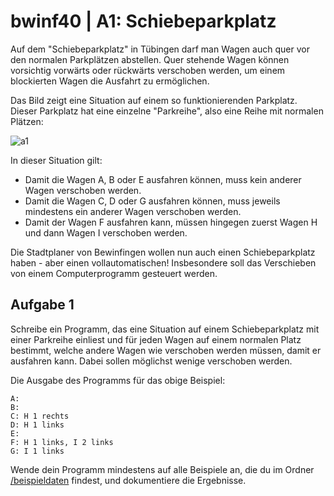 # bwinf40 | A1: Schiebeparkplatz

Auf dem "Schiebeparkplatz" in Tübingen darf man Wagen auch quer vor den normalen Parkplätzen abstellen. Quer stehende Wagen können vorsichtig vorwärts oder rückwärts verschoben werden, um einem blockierten Wagen die Ausfahrt zu ermöglichen.

Das Bild zeigt eine Situation auf einem so funktionierenden Parkplatz. Dieser Parkplatz hat eine einzelne "Parkreihe", also eine Reihe mit normalen Plätzen:

![a1](https://user-images.githubusercontent.com/1307113/134763671-11f91080-cfa5-42f0-bbd3-5001396484af.png)

In dieser Situation gilt:
- Damit die Wagen A, B oder E ausfahren können, muss kein anderer Wagen verschoben werden.
- Damit die Wagen C, D oder G ausfahren können, muss jeweils mindestens ein anderer Wagen verschoben werden.
- Damit der Wagen F ausfahren kann, müssen hingegen zuerst Wagen H und dann Wagen I verschoben werden.

Die Stadtplaner von Bewinfingen wollen nun auch einen Schiebeparkplatz haben - aber einen vollautomatischen! Insbesondere soll das Verschieben von einem Computerprogramm gesteuert werden.

## Aufgabe 1

Schreibe ein Programm, das eine Situation auf einem Schiebeparkplatz mit einer Parkreihe einliest und für jeden Wagen auf einem normalen Platz bestimmt, welche andere Wagen wie verschoben werden müssen, damit er ausfahren kann. Dabei sollen möglichst wenige verschoben werden.

Die Ausgabe des Programms für das obige Beispiel:

```
A:
B:
C: H 1 rechts
D: H 1 links
E:
F: H 1 links, I 2 links
G: I 1 links
```

Wende dein Programm mindestens auf alle Beispiele an, die du im Ordner [/beispieldaten](/beispieldaten) findest, und dokumentiere die Ergebnisse.
  
